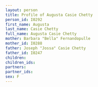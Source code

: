 ```yaml
---
layout: person
title: Profile of Augusta Casie Chetty
person_id: I0292
first_name: Augusta
last_name: Casie Chetty
full_name: Augusta Casie Chetty
mother: Barbara "Bella" Fernandopulle
mother_id: I0288
father: Joseph "Jossa" Casie Chetty
father_id: I0247
children:
children_ids:
partners:
partner_ids:
sex: F
---
```


